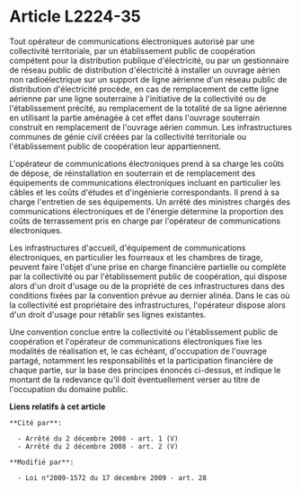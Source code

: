 # Article L2224-35

Tout opérateur de communications électroniques autorisé par une collectivité territoriale, par un établissement public de
coopération compétent pour la distribution publique d'électricité, ou par un gestionnaire de réseau public de distribution
d'électricité à installer un ouvrage aérien non radioélectrique sur un support de ligne aérienne d'un réseau public de
distribution d'électricité procède, en cas de remplacement de cette ligne aérienne par une ligne souterraine à l'initiative
de la collectivité ou de l'établissement précité, au remplacement de la totalité de sa ligne aérienne en utilisant la partie
aménagée à cet effet dans l'ouvrage souterrain construit en remplacement de l'ouvrage aérien commun. Les infrastructures
communes de génie civil créées par la collectivité territoriale ou l'établissement public de coopération leur appartiennent.

L'opérateur de communications électroniques prend à sa charge les coûts de dépose, de réinstallation en souterrain et de
remplacement des équipements de communications électroniques incluant en particulier les câbles et les coûts d'études et
d'ingénierie correspondants. Il prend à sa charge l'entretien de ses équipements. Un arrêté des ministres chargés des
communications électroniques et de l'énergie détermine la proportion des coûts de terrassement pris en charge par l'opérateur
de communications électroniques.

Les infrastructures d'accueil, d'équipement de communications électroniques, en particulier les fourreaux et les chambres de
tirage, peuvent faire l'objet d'une prise en charge financière partielle ou complète par la collectivité ou par
l'établissement public de coopération, qui dispose alors d'un droit d'usage ou de la propriété de ces infrastructures dans
des conditions fixées par la convention prévue au dernier alinéa. Dans le cas où la collectivité est propriétaire des
infrastructures, l'opérateur dispose alors d'un droit d'usage pour rétablir ses lignes existantes. 

Une convention conclue entre la collectivité ou l'établissement public de coopération et l'opérateur de communications
électroniques fixe les modalités de réalisation et, le cas échéant, d'occupation de l'ouvrage partagé, notamment les
responsabilités et la participation financière de chaque partie, sur la base des principes énoncés ci-dessus, et indique le
montant de la redevance qu'il doit éventuellement verser au titre de l'occupation du domaine public.

**Liens relatifs à cet article**

	**Cité par**:

	  - Arrêté du 2 décembre 2008 - art. 1 (V)
	  - Arrêté du 2 décembre 2008 - art. 2 (V)

	**Modifié par**:

	  - Loi n°2009-1572 du 17 décembre 2009 - art. 28
